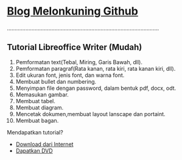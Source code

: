 # [Blog Melonkuning Github](https://kuriyantoadi.github.io/melonkuning/)
...................................................................................................

## Tutorial Libreoffice Writer (Mudah)

1. Pemformatan text(Tebal, Miring, Garis Bawah, dll).
2. Pemformatan paragraf(Rata kanan, rata kiri, rata kanan kiri, dll).
3. Edit ukuran font, jenis font, dan warna font.
4. Membuat bullet dan numbering.
5. Menyimpan file dengan password, dalam bentuk pdf, docx, odt.
6. Memasukan gambar.
7. Membuat tabel.
8. Membuat diagram.
9. Mencetak dokumen,membuat layout lanscape dan portaint.
10. Membuat bagan.

Mendapatkan tutorial?
- [Download dari Internet](https://kuriyantoadi.github.io/melonkuning/libreoffice-writer-mudah/unduh)
- [Dapatkan DVD](https://kuriyantoadi.github.io/melonkuning/libreoffice-writer-mudah/dvd)
